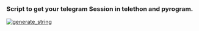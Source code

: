 ### Script to get your telegram Session in telethon and pyrogram.

<a href="https://replit.com/@Daffansaa/DAPA-STRING#main.py"><img src="https://img.shields.io/badge/run-string__session.py-blue?style=for-the-badge&logo=repl.it" alt="generate_string" /></a>
